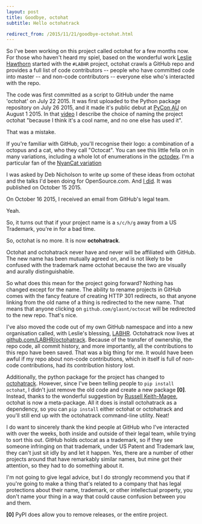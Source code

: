 ```yaml
---
layout: post
title: Goodbye, octohat
subtitle: Hello octohatrack

redirect_from: /2015/11/21/goodbye-octohat.html
---
```



So I've been working on this project called octohat for a few months now. For those who haven't heard my spiel, based on the wonderful work [Leslie Hawthorn](hawthornlandings.org/2015/02/13/a-place-to-hang-your-hat/) started with the `#LABHR` project, octohat crawls a GitHub repo and provides a full list of code contributors -- people who have committed code into master -- and non-code contributors -- everyone else who's interacted with the repo.

The code was first committed as a script to GitHub under the name 'octohat' on July 22 2015. It was first uploaded to the Python package repository on July 26 2015, and it made it's public debut at [PyCon AU](http://2015.pycon-au.org/schedule/30023/view_talk?day=saturday) on August 1 2015. In that [video](https://youtu.be/wNWrr19gE0Y) I describe the choice of naming the project octohat "because I think it's a cool name, and no one else has used it".

That was a mistake.

If you're familiar with GitHub, you'll recognise their logo: a combination of a octopus and a cat, who they call "Octocat". You can see this little fella on in many variations, including a whole lot of enumerations in the [octodex](https://octodex.github.com/). I'm a particular fan of the [NyanCat variation](https://octodex.github.com/nyantocat/)

I was asked by Deb Nicholson to write up some of these ideas from octohat and the talks I'd been doing for OpenSource.com. And [I did](https://opensource.com/life/15/10/octohat-github-non-code-contribution-tracker). It was published on October 15 2015.

On October 16 2015, I received an email from GitHub's legal team.

Yeah.

So, it turns out that if your project name is a `s/c/h/g` away from a US Trademark, you're in for a bad time.

So, octohat is no more. It is now **octohatrack**.

Octohat and octohatrack never have and never will be affiliated with GitHub. The new name has been mutually agreed on, and is not likely to be confused with the trademark name octohat because the two are visually and aurally distinguishable.

So what does this mean for the project going forward? Nothing has changed except for the name. The ability to rename projects in GitHub comes with the fancy feature of creating HTTP 301 redirects, so that anyone linking from the old name of a thing is redirected to the new name. That means that anyone clicking on `github.com/glasnt/octocat` will be redirected to the new repo. That's nice.

I've also moved the code out of my own GitHub namespace and into a new organisation called, with Leslie's blessing, [LABHR](https://github.com/LABHR). Octohatrack now lives at [github.com/LABHR/octohatrack](https://github.com/LABHR/octohatrack). Because of the transfer of ownership, the repo code, all commit history, and more importantly, all the contributions to this repo have been saved. That was a big thing for me. It would have been awful if my repo about non-code contributions, which in itself is full of non-code contributions, had its contribution history lost.

Additionally, the python package for the project has changed to [octohatrack](https://pypi.python.org/pypi/octohatrack). However, since I've been telling people to `pip install octohat`, I didn't just remove the old code and create a new package **[0]**. Instead, thanks to the wonderful suggestion by [Russell Keith-Magee](https://twitter.com/freakboy3742), octohat is now a meta-package. All it does is install octohatrack as a dependency, so you can `pip install` either octohat or octohatrack and you'll still end up with the octohatrack command-line utility. Neat!

I do want to sincerely thank the kind people at GitHub who I've interacted with over the weeks, both inside and outside of their legal team, while trying to sort this out. GitHub holds octocat as a trademark, so if they see someone infringing on that trademark, under US Patent and Trademark law, they can't just sit idly by and let it happen. Yes, there are a number of other projects around that have remarkably similar names, but mine got their attention, so they had to do something about it.

I'm not going to give legal advice, but I do strongly recommend you that if you're going to make a thing that's related to a company that has legal protections about their name, trademark, or other intellectual property, you don't name your thing in a way that could cause confusion between you and them.

**[0]** PyPI does allow you to remove releases, or the entire project.
